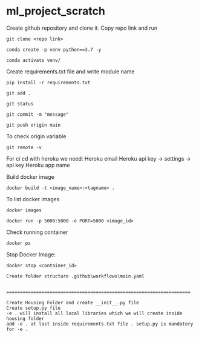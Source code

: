 # ml_project_scratch

Create github repository and clone it. Copy repo link and run

```
git clone <repo link>
```

```
conda create -p venv python==3.7 -y
```

```
conda activate venv/
```

Create requirements.txt file and write module name
```
pip install -r requirements.txt
```
```
git add .
```
```
git status
```
```
git commit -m "message"
```
```
git push origin main
```
To check origin variable
```
git remote -v
```

For ci cd with heroku we need:
Heroku email
Heroku api key -> settings -> api key
Heroku app name

Build docker image
```
docker build -t <image_name>:<tagname> . 
```

To list docker images
```
docker images
```
```
docker run -p 5000:5000 -e PORT=5000 <image_id>
```
Check running container
```
docker ps
```
Stop Docker Image:
```
docker stop <container_id>

Create folder structure .github\workflows\main.yaml


====================================================================

Create Housing Folder and create __init__.py file
Create setup.py file
-e . will install all local libraries which we will create inside housing folder
add -e . at last inside requirements.txt file . setup.py is mandatory for -e .